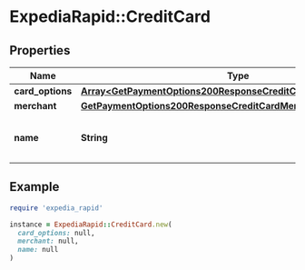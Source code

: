 # ExpediaRapid::CreditCard

## Properties

| Name | Type | Description | Notes |
| ---- | ---- | ----------- | ----- |
| **card_options** | [**Array&lt;GetPaymentOptions200ResponseCreditCardCardOptionsInner&gt;**](GetPaymentOptions200ResponseCreditCardCardOptionsInner.md) |  | [optional] |
| **merchant** | [**GetPaymentOptions200ResponseCreditCardMerchant**](GetPaymentOptions200ResponseCreditCardMerchant.md) |  | [optional] |
| **name** | **String** | Display name of payment option. | [optional] |

## Example

```ruby
require 'expedia_rapid'

instance = ExpediaRapid::CreditCard.new(
  card_options: null,
  merchant: null,
  name: null
)
```

